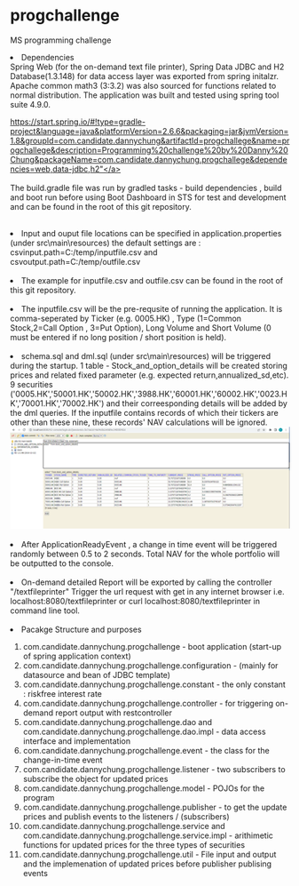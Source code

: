 # progchallenge
MS programming challenge
<li> Dependencies
<br>
Spring Web (for the on-demand text file printer), Spring Data JDBC and H2 Database(1.3.148) for data access layer was exported from spring initalzr. Apache common math3 (3:3.2) was also sourced for functions related to normal distribution. The application was built and tested using spring tool suite 4.9.0.<br>
 
<a>https://start.spring.io/#!type=gradle-project&language=java&platformVersion=2.6.6&packaging=jar&jvmVersion=1.8&groupId=com.candidate.dannychung&artifactId=progchallege&name=progchallege&description=Programming%20challenge%20by%20Danny%20Chung&packageName=com.candidate.dannychung.progchallege&dependencies=web,data-jdbc,h2"</a>
 <br><br>The build.gradle file was run by gradled tasks - build dependencies , build and boot run before using Boot Dashboard in STS for test and development and can be found in the root of this git repository.
</li>
<br>
<li>Input and ouput file locations can be specified in application.properties (under src\main\resources) the default settings are :<br>csvinput.path=C:/temp/inputfile.csv and csvoutput.path=C:/temp/outfile.csv </li>
<br>
<li>The example for inputfile.csv and outfile.csv can be found in the root of this git repository.</li>
<br>
<li>The inputfile.csv will be the pre-requsite of running the application. It is comma-seperated by Ticker (e.g. 0005.HK) , Type (1=Common Stock,2=Call Option , 3=Put Option), Long Volume and Short Volume (0 must be entered if no long position / short position is held).</li>
 <br>
 <li>schema.sql and dml.sql (under src\main\resources) will be triggered during the startup. 1 table - Stock_and_option_details will be created storing prices and related fixed parameter (e.g. expected return,annualized_sd,etc). 9 securities ('0005.HK','50001.HK','50002.HK','3988.HK','60001.HK','60002.HK','0023.HK','70001.HK','70002.HK') and their correesponding details will be added by the dml queries. If the inputfile contains records of which their tickers are other than these nine, these records' NAV calculations will be ignored.
 <img src="https://github.com/DannyChung9322/progchallenge/blob/main/h2_db.PNG?raw=true"></img></li>
 <br>
<li>After ApplicationReadyEvent , a change in time event will be triggered randomly between 0.5 to 2 seconds. Total NAV for the whole portfolio will be outputted to the console.</li>
<br>
<li>On-demand detailed Report will be exported by calling the controller "/textfileprinter" Trigger the url request with get in any internet browser i.e. localhost:8080/textfileprinter or curl localhost:8080/textfileprinter in command line tool. </li>
<br>
<li>Pacakge Structure and purposes</li>
<ol>
 <li>com.candidate.dannychung.progchallenge - boot application (start-up of spring application context)</li>
 <li>com.candidate.dannychung.progchallenge.configuration - (mainly for datasource and bean of JDBC template)</li>
 <li>com.candidate.dannychung.progchallenge.constant - the only constant : riskfree interest rate</li>
 <li>com.candidate.dannychung.progchallenge.controller - for triggering on-demand report output with restcontroller</li>
 <li>com.candidate.dannychung.progchallenge.dao and com.candidate.dannychung.progchallenge.dao.impl - data access interface and implementation</li>
 <li>com.candidate.dannychung.progchallenge.event - the class for the change-in-time event</li>
 <li>com.candidate.dannychung.progchallenge.listener - two subscribers to subscribe the object for updated prices</li>
 <li>com.candidate.dannychung.progchallenge.model - POJOs for the program</li>
 <li>com.candidate.dannychung.progchallenge.publisher - to get the update prices and publish events to the listeners / (subscribers)</li>
 <li>com.candidate.dannychung.progchallenge.service and com.candidate.dannychung.progchallenge.service.impl - arithimetic functions for updated prices for the three types of securities</li>
 <li>com.candidate.dannychung.progchallenge.util - File input and output and the implemenation of updated prices before publisher publising events</li>
 </ol>
